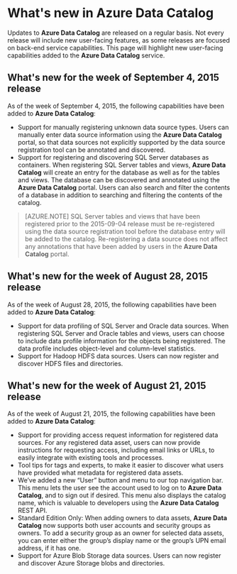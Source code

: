 <properties
   pageTitle="What's New in Azure Data Catalog"
   description="Overview of new capabilities in the Azure Data Catalog preview."
   services="data-catalog"
   documentationCenter=""
   authors="steelanddata"
   manager="NA"
   editor=""
   tags=""/>
<tags
   ms.service="data-catalog"
   ms.devlang="NA"
   ms.topic="article"
   ms.tgt_pltfrm="NA"
   ms.workload="data-catalog"
   ms.date="09/04/2015"
   ms.author="maroche"/>

# What's new in Azure Data Catalog

Updates to **Azure Data Catalog** are released on a regular basis. Not every release will include new user-facing features, as some releases are focused on back-end service capabilities. This page will highlight new user-facing capabilities added to the **Azure Data Catalog** service.

## What's new for the week of September 4, 2015 release

As of the week of September 4, 2015, the following capabilities have been added to **Azure Data Catalog**:

- Support for manually registering unknown data source types. Users can manually enter data source information using the **Azure Data Catalog** portal, so that data sources not explicitly supported by the data source registration tool can be annotated and discovered.
- Support for registering and discovering SQL Server databases as containers. When registering SQL Server tables and views, **Azure Data Catalog** will create an entry for the database as well as for the tables and views. The database can be discovered and annotated using the **Azure Data Catalog** portal. Users can also search and filter the contents of a database in addition to searching and filtering the contents of the catalog.


> [AZURE.NOTE] SQL Server tables and views that have been registered prior to the 2015-09-04 release must be re-registered using the data source registration tool before the database entry will be added to the catalog. Re-registering a data source does not affect any annotations that have been added by users in the **Azure Data Catalog** portal.

## What's new for the week of August 28, 2015 release

As of the week of August 28, 2015, the following capabilities have been added to **Azure Data Catalog**:

- Support for data profiling of SQL Server and Oracle data sources. When registering SQL Server and Oracle tables and views, users can choose to include data profile information for the objects being registered. The data profile includes object-level and column-level statistics.
- Support for Hadoop HDFS data sources. Users can now register and discover HDFS files and directories.

## What's new for the week of August 21, 2015 release

As of the week of August 21, 2015, the following capabilities have been added to **Azure Data Catalog**:

- Support for providing access request information for registered data sources. For any registered data asset, users can now provide instructions for requesting access, including email links or URLs, to easily integrate with existing tools and processes.
- Tool tips for tags and experts, to make it easier to discover what users have provided what metadata for registered data assets.
- We’ve added a new “User” button and menu to our top navigation bar. This menu lets the user see the account used to log on to **Azure Data Catalog**, and to sign out if desired. This menu also displays the catalog name, which is valuable to developers using the **Azure Data Catalog** REST API.
- Standard Edition Only: When adding owners to data assets, **Azure Data Catalog** now supports both user accounts and security groups as owners. To add a security group as an owner for selected data assets, you can enter either the group’s display name or the group’s UPN email address, if it has one.
- Support for Azure Blob Storage data sources. Users can now register and discover Azure Storage blobs and directories.
